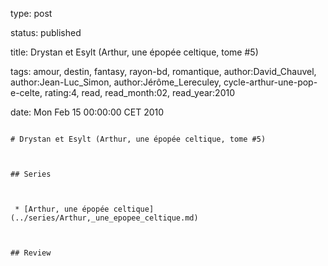 type: post
status: published
title: Drystan et Esylt (Arthur, une épopée celtique, tome #5)
tags:  amour,  destin,  fantasy,  rayon-bd,  romantique, author:David_Chauvel, author:Jean-Luc_Simon, author:Jérôme_Lereculey, cycle-arthur-une-pop-e-celte, rating:4, read, read_month:02, read_year:2010
date: Mon Feb 15 00:00:00 CET 2010
~~~~~~
# Drystan et Esylt (Arthur, une épopée celtique, tome #5)

## Series

 * [Arthur, une épopée celtique](../series/Arthur,_une_epopee_celtique.md)

## Review

